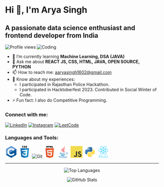 # Hi 👋, I'm Arya Singh

## A passionate data science enthusiast and frontend developer from India

<img align="right" alt="Coding" width="400" src="https://steamuserimages-a.akamaihd.net/ugc/1631947648964785474/81CBA15178466DD47195A239232202E78987B714/?imw=512&&ima=fit&impolicy=Letterbox&imcolor=%23000000&letterbox=false">

![Profile views](https://komarev.com/ghpvc/?username=aryasingh258&label=Profile%20views&color=0e75b6&style=flat)

- 🌱 I’m currently learning **Machine Learning, DSA (JAVA)**
- 💬 Ask me about **REACT JS, CSS, HTML, JAVA, OPEN SOURCE, PYTHON**
- 📫 How to reach me: [aaryasingh1602@gmail.com](mailto:aaryasingh1602@gmail.com)
- 📄 Know about my experiences:
  - I participated in Rajasthan Police Hackathon.
  - I participated in Hacktoberfest 2023. Contributed in Social Winter of Code.
- ⚡ Fun fact: I also do Competitive Programming.

### Connect with me:
[![LinkedIn](https://img.shields.io/badge/LinkedIn-arya--singh--b552a7256-blue)](https://linkedin.com/in/arya-singh-b552a7256)
[![Instagram](https://img.shields.io/badge/Instagram-aaru.singh138-red)](https://instagram.com/aaru.singh138)
[![LeetCode](https://img.shields.io/badge/LeetCode-arya--1602__-yellow)](https://www.leetcode.com/arya-1602_)

### Languages and Tools:
<p align="left">
  <img src="https://raw.githubusercontent.com/devicons/devicon/master/icons/c/c-original.svg" alt="C" width="40" height="40"/>
  <img src="https://raw.githubusercontent.com/devicons/devicon/master/icons/css3/css3-original-wordmark.svg" alt="CSS3" width="40" height="40"/>
  <img src="https://www.vectorlogo.zone/logos/git-scm/git-scm-icon.svg" alt="Git" width="40" height="40"/>
  <img src="https://raw.githubusercontent.com/devicons/devicon/master/icons/html5/html5-original-wordmark.svg" alt="HTML5" width="40" height="40"/>
  <img src="https://raw.githubusercontent.com/devicons/devicon/master/icons/java/java-original.svg" alt="Java" width="40" height="40"/>
  <img src="https://raw.githubusercontent.com/devicons/devicon/master/icons/javascript/javascript-original.svg" alt="JavaScript" width="40" height="40"/>
  <img src="https://raw.githubusercontent.com/devicons/devicon/master/icons/python/python-original.svg" alt="Python" width="40" height="40"/>
  <img src="https://raw.githubusercontent.com/devicons/devicon/master/icons/react/react-original-wordmark.svg" alt="React" width="40" height="40"/>
</p>

---

<p align="center">
  <img src="https://github-readme-stats.vercel.app/api/top-langs/?username=aryasingh258&layout=compact" alt="Top Languages"/>
</p>

<p align="center">
  <img src="https://github-readme-stats.vercel.app/api?username=aryasingh258&show_icons=true" alt="GitHub Stats"/>
</p>
